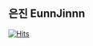 ## 은진 EunnJinnn

[![Hits](https://hits.seeyoufarm.com/api/count/incr/badge.svg?url=https%3A%2F%2Fgithub.com%2FEunnnJinnn&count_bg=%23ACDAF0&title_bg=%23FFC1F8&icon=&icon_color=%23E0DBDB&title=hits&edge_flat=false)](https://hits.seeyoufarm.com)

<!--
**EunnnJinnn/EunnnJinnn** is a ✨ _special_ ✨ repository because its `README.md` (this file) appears on your GitHub profile.

Here are some ideas to get you started:

- 🔭 I’m currently working on ...
- 🌱 I’m currently learning ...
- 👯 I’m looking to collaborate on ...
- 🤔 I’m looking for help with ...
- 💬 Ask me about ...
- 📫 How to reach me: ...
- 😄 Pronouns: ...
- ⚡ Fun fact: ...
-->
